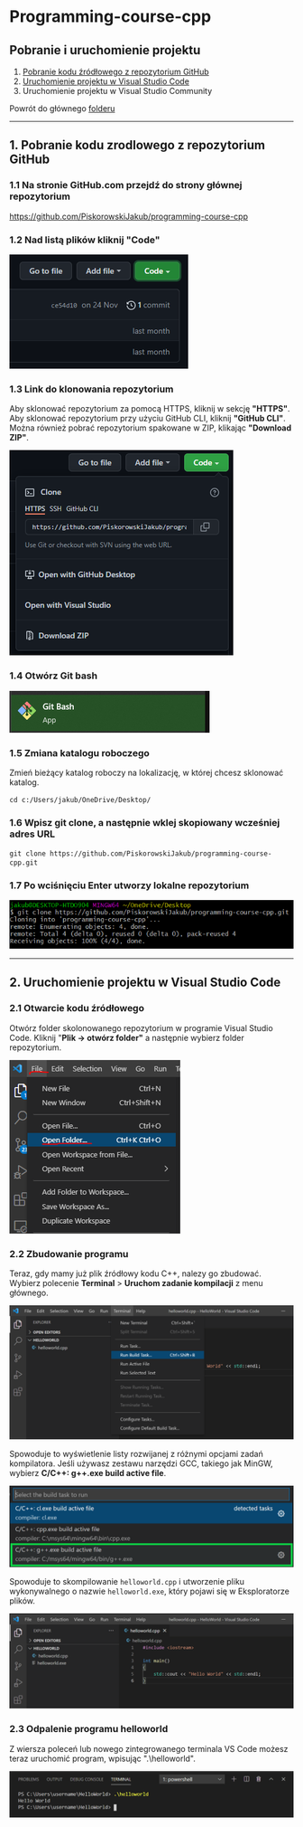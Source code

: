 # Programming-course-cpp

## Pobranie i uruchomienie projektu

1. [Pobranie kodu źródłowego z repozytorium GitHub](#1-pobranie-kodu-zrodlowego-z-repozytorium-github)
2. [Uruchomienie projektu w Visual Studio Code](#2-uruchomienie-projektu-w-visual-studio-code)
3. Uruchomienie projektu w Visual Studio Community

Powrót do głównego [folderu](../../README.md)

---

## 1. Pobranie kodu zrodlowego z repozytorium GitHub

### 1.1 Na stronie GitHub.com przejdź do strony głównej repozytorium

https://github.com/PiskorowskiJakub/programming-course-cpp

### 1.2 Nad listą plików kliknij **"Code"**

![Kliknij "Code"](img/download-repositiories-code.png)

### 1.3 Link do klonowania repozytorium

Aby sklonować repozytorium za pomocą HTTPS, kliknij w sekcję **"HTTPS"**. Aby sklonować repozytorium przy użyciu GitHub CLI, kliknij **"GitHub CLI"**. Można również pobrać repozytorium spakowane w ZIP, klikając **"Download ZIP"**.

![Klonowanie repozytorium](img/clone-repositiories.png)

### 1.4 Otwórz Git bash

![Git Bash app](img/git-bash-app.png)

### 1.5 Zmiana katalogu roboczego

Zmień bieżący katalog roboczy na lokalizację, w której chcesz sklonować katalog.
```
cd c:/Users/jakub/OneDrive/Desktop/
```

### 1.6 Wpisz **git clone**, a następnie wklej skopiowany wcześniej adres URL

``` 
git clone https://github.com/PiskorowskiJakub/programming-course-cpp.git
```

### 1.7 Po wciśnięciu **Enter** utworzy lokalne repozytorium

![Git clone repo](img/git-clone-repo.png)

---

## 2. Uruchomienie projektu w Visual Studio Code

### 2.1 Otwarcie kodu źródłowego

Otwórz folder skolonowanego repozytorium w programie Visual Studio Code. Kliknij "**Plik -> otwórz folder"** a następnie wybierz folder repozytorium.

![File open folder](img/vs-file-open-folder.png)

### 2.2 Zbudowanie programu

Teraz, gdy mamy już plik źródłowy kodu C++, nalezy go zbudować. Wybierz polecenie **Terminal** > **Uruchom zadanie kompilacji** z menu głównego.

![Run Build Task menu option](img/run-build-task.png)

Spowoduje to wyświetlenie listy rozwijanej z różnymi opcjami zadań kompilatora. Jeśli używasz zestawu narzędzi GCC, takiego jak MinGW, wybierz **C/C++: g++.exe build active file**.

![Select g++.exe task](img/gpp-build-task-msys64.png)

Spowoduje to skompilowanie `helloworld.cpp` i utworzenie pliku wykonywalnego o nazwie `helloworld.exe`, który pojawi się w Eksploratorze plików.

![helloworld.exe in the File Explorer](img/hello-world-exe.png)

### 2.3 Odpalenie programu helloworld

Z wiersza poleceń lub nowego zintegrowanego terminala VS Code możesz teraz uruchomić program, wpisując ".\helloworld".

![Run hello world in the VS Code Integrated Terminal](img/run-hello-world.png)

